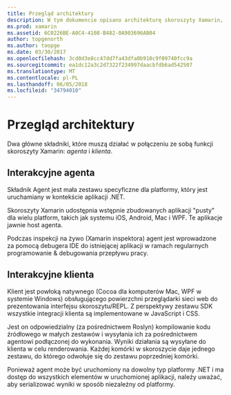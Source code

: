 ```yaml
---
title: Przegląd architektury
description: W tym dokumencie opisano architekturę skoroszyty Xamarin, badanie, jak agent interakcyjne i interaktywne klienta współdziałać ze sobą.
ms.prod: xamarin
ms.assetid: 6C0226BE-A0C4-4108-B482-0A903696AB04
author: topgenorth
ms.author: toopge
ms.date: 03/30/2017
ms.openlocfilehash: 3cd0d3e8cc47dd7fa43dfa0b910c9f09740fcc9a
ms.sourcegitcommit: ea1dc12a3c2d7322f234997daacbfdb6ad542507
ms.translationtype: MT
ms.contentlocale: pl-PL
ms.lasthandoff: 06/05/2018
ms.locfileid: "34794010"
---
```

# <a name="architecture-overview"></a>Przegląd architektury

Dwa główne składniki, które muszą działać w połączeniu ze sobą funkcji skoroszyty Xamarin: _agenta_ i _klienta_.

## <a name="interactive-agent"></a>Interakcyjne agenta

Składnik Agent jest mała zestawu specyficzne dla platformy, który jest uruchamiany w kontekście aplikacji .NET.

Skoroszyty Xamarin udostępnia wstępnie zbudowanych aplikacji "pusty" dla wielu platform, takich jak systemu iOS, Android, Mac i WPF. Te aplikacje jawnie host agenta.

Podczas inspekcji na żywo (Xamarin inspektora) agent jest wprowadzone za pomocą debugera IDE do istniejącej aplikacji w ramach regularnych programowanie & debugowania przepływu pracy.

## <a name="interactive-client"></a>Interakcyjne klienta

Klient jest powłoką natywnego (Cocoa dla komputerów Mac, WPF w systemie Windows) obsługującego powierzchni przeglądarki sieci web do prezentowania interfejsu skoroszytu/REPL. Z perspektywy zestawu SDK wszystkie integracji klienta są implementowane w JavaScript i CSS.

Jest on odpowiedzialny (za pośrednictwem Roslyn) kompilowanie kodu źródłowego w małych zestawów i wysyłania ich za pośrednictwem agentowi podłączonej do wykonania. Wyniki działania są wysyłane do klienta w celu renderowania. Każdej komórki w skoroszycie daje jednego zestawu, do którego odwołuje się do zestawu poprzedniej komórki.

Ponieważ agent może być uruchomiony na dowolny typ platformy .NET i ma dostęp do wszystkich elementów w uruchomionej aplikacji, należy uważać, aby serializować wyniki w sposób niezależny od platformy.
